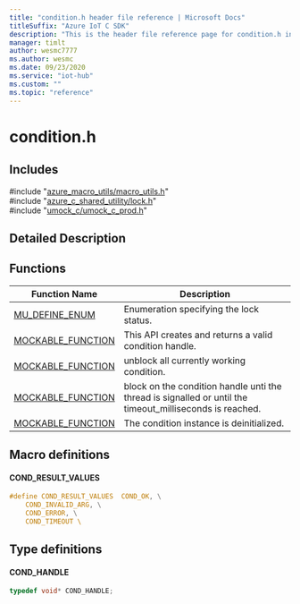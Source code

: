 ```yaml
---                             
title: "condition.h header file reference | Microsoft Docs" 
titleSuffix: "Azure IoT C SDK"            
description: "This is the header file reference page for condition.h in the Azure IoT C SDK. This SDK is used with Azure IoT Hub and Azure IoT Hub Device Provisioning Service"            
manager: timlt                 
author: wesmc7777              
ms.author: wesmc               
ms.date: 09/23/2020                    
ms.service: "iot-hub"             
ms.custom: ""                
ms.topic: "reference"        
---                            
```


# condition.h 

## Includes

\#include "[azure_macro_utils/macro_utils.h](macro-utils-h.md)"  
\#include "[azure_c_shared_utility/lock.h](lock-h.md)"  
\#include "[umock_c/umock_c_prod.h](umock-c-prod-h.md)"  

## Detailed Description

## Functions

Function Name                  | Description                                
--------------------------------|---------------------------------------------
[MU_DEFINE_ENUM](./condition-h/mu-define-enum.md)            | Enumeration specifying the lock status.
[MOCKABLE_FUNCTION](./condition-h/mockable-function.md)            | This API creates and returns a valid condition handle.
[MOCKABLE_FUNCTION](./condition-h/mockable-function.md)            | unblock all currently working condition.
[MOCKABLE_FUNCTION](./condition-h/mockable-function.md)            | block on the condition handle unti the thread is signalled or until the timeout_milliseconds is reached.
[MOCKABLE_FUNCTION](./condition-h/mockable-function.md)            | The condition instance is deinitialized.

## Macro definitions

#### COND_RESULT_VALUES

```C
#define COND_RESULT_VALUES  COND_OK, \
    COND_INVALID_ARG, \
    COND_ERROR, \
    COND_TIMEOUT \ 
```

## Type definitions

#### COND_HANDLE

```C
typedef void* COND_HANDLE;
```

